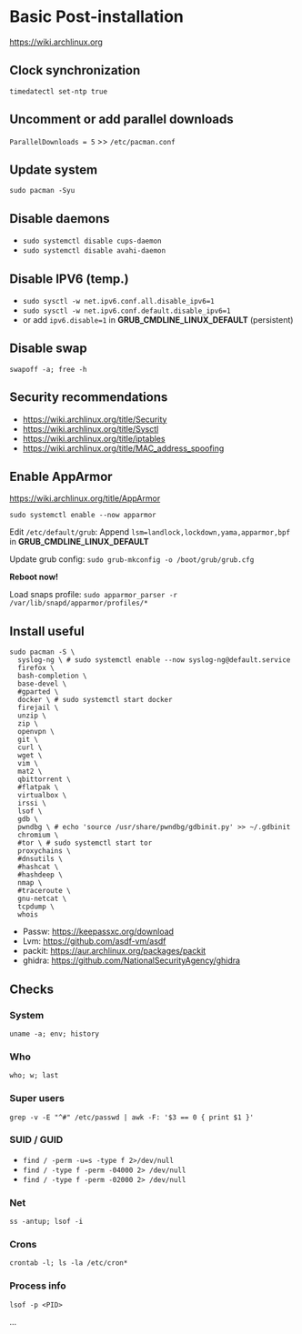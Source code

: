 # Basic Post-installation

https://wiki.archlinux.org

## Clock synchronization
`timedatectl set-ntp true`

## Uncomment or add parallel downloads
`ParallelDownloads = 5` >> `/etc/pacman.conf`

## Update system
`sudo pacman -Syu`

## Disable daemons
- `sudo systemctl disable cups-daemon`
- `sudo systemctl disable avahi-daemon`

## Disable IPV6 (temp.)
- `sudo sysctl -w net.ipv6.conf.all.disable_ipv6=1`
- `sudo sysctl -w net.ipv6.conf.default.disable_ipv6=1`
- or add `ipv6.disable=1` in **GRUB_CMDLINE_LINUX_DEFAULT** (persistent)

## Disable swap
`swapoff -a; free -h`

## Security recommendations
- https://wiki.archlinux.org/title/Security
- https://wiki.archlinux.org/title/Sysctl
- https://wiki.archlinux.org/title/iptables
- https://wiki.archlinux.org/title/MAC_address_spoofing

## Enable AppArmor
https://wiki.archlinux.org/title/AppArmor

`sudo systemctl enable --now apparmor`

Edit `/etc/default/grub`: Append `lsm=landlock,lockdown,yama,apparmor,bpf` in **GRUB_CMDLINE_LINUX_DEFAULT**

Update grub config: `sudo grub-mkconfig -o /boot/grub/grub.cfg`

**Reboot now!**

Load snaps profile: `sudo apparmor_parser -r /var/lib/snapd/apparmor/profiles/*`

## Install useful
```shell
sudo pacman -S \
  syslog-ng \ # sudo systemctl enable --now syslog-ng@default.service
  firefox \
  bash-completion \
  base-devel \
  #gparted \
  docker \ # sudo systemctl start docker
  firejail \
  unzip \
  zip \
  openvpn \
  git \
  curl \
  wget \
  vim \
  mat2 \
  qbittorrent \
  #flatpak \
  virtualbox \
  irssi \
  lsof \
  gdb \
  pwndbg \ # echo 'source /usr/share/pwndbg/gdbinit.py' >> ~/.gdbinit
  chromium \
  #tor \ # sudo systemctl start tor
  proxychains \
  #dnsutils \
  #hashcat \
  #hashdeep \
  nmap \
  #traceroute \
  gnu-netcat \
  tcpdump \
  whois
```

- Passw: https://keepassxc.org/download
- Lvm: https://github.com/asdf-vm/asdf
- packit: https://aur.archlinux.org/packages/packit
- ghidra: https://github.com/NationalSecurityAgency/ghidra


## Checks

### System
`uname -a; env; history`

### Who
`who; w; last`

### Super users
`grep -v -E "^#" /etc/passwd | awk -F: '$3 == 0 { print $1 }'`

### SUID / GUID
- `find / -perm -u=s -type f 2>/dev/null`
- `find / -type f -perm -04000 2> /dev/null`
- `find / -type f -perm -02000 2> /dev/null`


### Net
`ss -antup; lsof -i`

### Crons
`crontab -l; ls -la /etc/cron*`

### Process info

`lsof -p <PID>`

...
